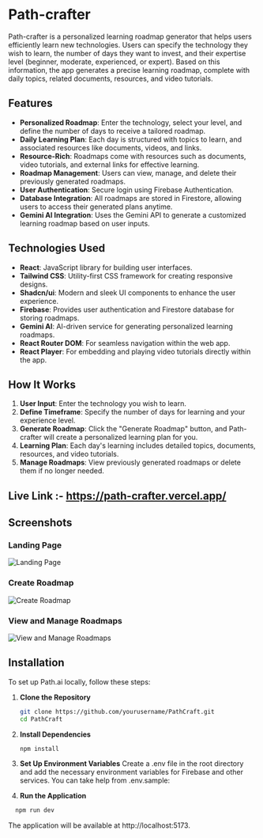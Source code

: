 # Path-crafter

Path-crafter is a personalized learning roadmap generator that helps users efficiently learn new technologies. Users can specify the technology they wish to learn, the number of days they want to invest, and their expertise level (beginner, moderate, experienced, or expert). Based on this information, the app generates a precise learning roadmap, complete with daily topics, related documents, resources, and video tutorials.

## Features

- **Personalized Roadmap**: Enter the technology, select your level, and define the number of days to receive a tailored roadmap.
- **Daily Learning Plan**: Each day is structured with topics to learn, and associated resources like documents, videos, and links.
- **Resource-Rich**: Roadmaps come with resources such as documents, video tutorials, and external links for effective learning.
- **Roadmap Management**: Users can view, manage, and delete their previously generated roadmaps.
- **User Authentication**: Secure login using Firebase Authentication.
- **Database Integration**: All roadmaps are stored in Firestore, allowing users to access their generated plans anytime.
- **Gemini AI Integration**: Uses the Gemini API to generate a customized learning roadmap based on user inputs.

## Technologies Used

- **React**: JavaScript library for building user interfaces.
- **Tailwind CSS**: Utility-first CSS framework for creating responsive designs.
- **Shadcn/ui**: Modern and sleek UI components to enhance the user experience.
- **Firebase**: Provides user authentication and Firestore database for storing roadmaps.
- **Gemini AI**: AI-driven service for generating personalized learning roadmaps.
- **React Router DOM**: For seamless navigation within the web app.
- **React Player**: For embedding and playing video tutorials directly within the app.

## How It Works

1. **User Input**: Enter the technology you wish to learn.
2. **Define Timeframe**: Specify the number of days for learning and your experience level.
3. **Generate Roadmap**: Click the "Generate Roadmap" button, and Path-crafter will create a personalized learning plan for you.
4. **Learning Plan**: Each day's learning includes detailed topics, documents, resources, and video tutorials.
5. **Manage Roadmaps**: View previously generated roadmaps or delete them if no longer needed.

## Live Link :-  https://path-crafter.vercel.app/

## Screenshots

### Landing Page

![Landing Page](./src/assets/path-crafter.vercel.app_(1).png)

### Create Roadmap

![Create Roadmap](./src/assets/path-crafter.vercel.app_(2).png)

### View and Manage Roadmaps

![View and Manage Roadmaps](./src/assets/path-crafter.vercel.app_(4).png)

## Installation

To set up Path.ai locally, follow these steps:

1. **Clone the Repository**

   ```bash
   git clone https://github.com/yourusername/PathCraft.git
   cd PathCraft
   ```

2. **Install Dependencies**
   ```bash
   npm install
   ```
3. **Set Up Environment Variables**
   Create a .env file in the root directory and add the necessary environment variables for Firebase and other services. You can take help from .env.sample:

4. **Run the Application**

```bash
  npm run dev
```
The application will be available at http://localhost:5173.


